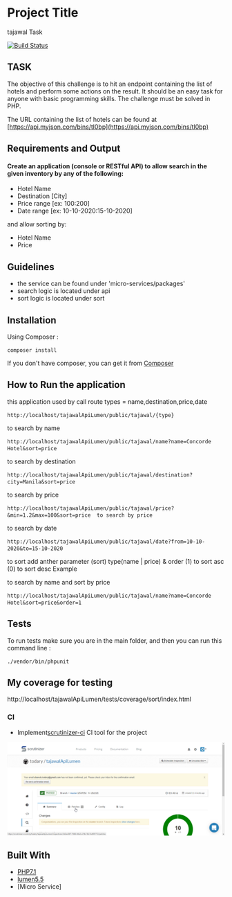 # Project Title
tajawal Task

[![Build Status](https://travis-ci.org/travis-ci-examples/php.svg?branch=master)](https://travis-ci.org/travis-ci-examples/php)

## TASK
The objective of this challenge is to hit an endpoint containing the list of hotels and perform some actions on the result. It should be an easy task for anyone with basic programming skills. The challenge must be solved in PHP.

The URL containing the list of hotels can be found at [https://api.myjson.com/bins/tl0bp](https://api.myjson.com/bins/tl0bp)

## Requirements and Output

#### Create an application (console or RESTful API) to **allow search** in the given inventory by any of the following:

- Hotel Name
- Destination [City]
- Price range [ex: $100:$200]
- Date range [ex: 10-10-2020:15-10-2020]

and allow sorting by:

- Hotel Name
- Price

## Guidelines
- the service can be found under 'micro-services/packages'
- search logic is  located under api
- sort logic is  located under sort


## Installation
Using Composer :

```
composer install
```

If you don't have composer, you can get it from [Composer](https://getcomposer.org/)


## How to  Run the application
this application used by call route 
types = name,destination,price,date
```
http://localhost/tajawalApiLumen/public/tajawal/{type}
```

to search by name
```
http://localhost/tajawalApiLumen/public/tajawal/name?name=Concorde Hotel&sort=price  
```

to search by destination
```
http://localhost/tajawalApiLumen/public/tajawal/destination?city=Manila&sort=price  

```


to search by price
```
http://localhost/tajawalApiLumen/public/tajawal/price?&min=1.2&max=100&sort=price  to search by price

```

to search by date
```
http://localhost/tajawalApiLumen/public/tajawal/date?from=10-10-2020&to=15-10-2020  
```

to sort add anther parameter (sort) type(name | price)  & order (1) to sort asc (0) to sort desc
Example

to search by name and sort by price
```
http://localhost/tajawalApiLumen/public/tajawal/name?name=Concorde Hotel&sort=price&order=1  
```



## Tests
To run tests make sure you are in the main folder, and then you can run this command line :

```
./vendor/bin/phpunit

```

## My coverage for  testing
http://localhost/tajawalApiLumen/tests/coverage/sort/index.html

### CI

- Implement[scrutinizer-ci](https://scrutinizer-ci.com)  CI tool for the project

![ScreenShot](scrutinizer-ci.png)


## Built With

* [PHP7.1](http://php.net)
* [lumen5.5](https://lumen.laravel.com/docs/5.6)
* [Micro Service]





